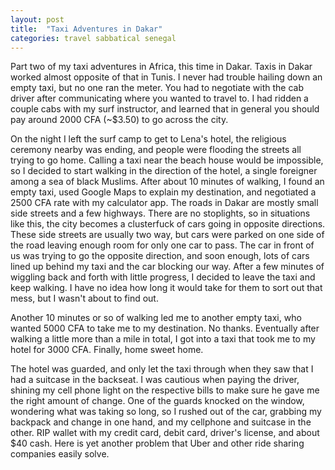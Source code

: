 ```yaml
---
layout: post
title:  "Taxi Adventures in Dakar"
categories: travel sabbatical senegal
---
```


Part two of my taxi adventures in Africa, this time in Dakar. Taxis in Dakar worked almost opposite of that in Tunis. I never had trouble hailing down an empty taxi, but no one ran the meter. You had to negotiate with the cab driver after communicating where you wanted to travel to. I had ridden a couple cabs with my surf instructor, and learned that in general you should pay around 2000 CFA (~$3.50) to go across the city.

On the night I left the surf camp to get to Lena's hotel, the religious ceremony nearby was ending, and people were flooding the streets all trying to go home. Calling a taxi near the beach house would be impossible, so I decided to start walking in the direction of the hotel, a single foreigner among a sea of black Muslims. After about 10 minutes of walking, I found an empty taxi, used Google Maps to explain my destination, and negotiated a 2500 CFA rate with my calculator app. The roads in Dakar are mostly small side streets and a few highways. There are no stoplights, so in situations like this, the city becomes a clusterfuck of cars going in opposite directions. These side streets are usually two way, but cars were parked on one side of the road leaving enough room for only one car to pass. The car in front of us was trying to go the opposite direction, and soon enough, lots of cars lined up behind my taxi and the car blocking our way. After a few minutes of wiggling back and forth with little progress, I decided to leave the taxi and keep walking. I have no idea how long it would take for them to sort out that mess, but I wasn't about to find out.

Another 10 minutes or so of walking led me to another empty taxi, who wanted 5000 CFA to take me to my destination. No thanks. Eventually after walking a little more than a mile in total, I got into a taxi that took me to my hotel for 3000 CFA. Finally, home sweet home.

The hotel was guarded, and only let the taxi through when they saw that I had a suitcase in the backseat. I was cautious when paying the driver, shining my cell phone light on the respective bills to make sure he gave me the right amount of change. One of the guards knocked on the window, wondering what was taking so long, so I rushed out of the car, grabbing my backpack and change in one hand, and my cellphone and suitcase in the other. RIP wallet with my credit card, debit card, driver's license, and about $40 cash. Here is yet another problem that Uber and other ride sharing companies easily solve.